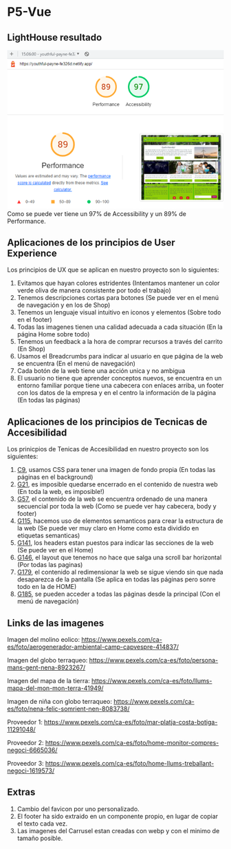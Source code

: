 # P5-Vue

## LightHouse resultado
![Aqui estaria el resultado](https://github.com/Brais02/P5-Vue/blob/main/practica5/src/assets/LightHouse.PNG)  
Como se puede ver tiene un 97% de Accessibility y un 89% de Performance.

## Aplicaciones de los principios de User Experience
Los principios de UX que se aplican en nuestro proyecto son lo siguientes:
<ol>
  <li>Evitamos que hayan colores estridentes (Intentamos mantener un color verde oliva de manera consistente por todo el trabajo)</li>
  <li>Tenemos descripciones cortas para botones (Se puede ver en el menú de navegación y en los de Shop)</li>
  <li>Tenemos un lenguaje visual intuitivo en iconos y elementos (Sobre todo en el footer)</li>
  <li>Todas las imagenes tienen una calidad adecuada a cada situación (En la página Home sobre todo)</li>
  <li>Tenemos un feedback a la hora de comprar recursos a través del carrito (En Shop)</li>
  <li>Usamos el Breadcrumbs para indicar al usuario en que página de la web se encuentra (En el menú de navegación)</li>
  <li>Cada botón de la web tiene una acción unica y no ambigua</li>
  <li>El usuario no tiene que aprender conceptos nuevos, se encuentra en un entorno familiar porque tiene una cabecera con enlaces arriba, un footer con los datos de la empresa y en el centro la información de la página (En todas las páginas)</li>
</ol>

## Aplicaciones de los principios de Tecnicas de Accesibilidad
Los prinicpios de Tenicas de Accesibilidad en nuestro proyecto son los siguientes:
<ol>
  <li><a href="https://www.w3.org/WAI/WCAG21/Techniques/general/C9" target="_blank">C9</a>, usamos CSS para tener una imagen de fondo propia (En todas las páginas en el background)</li>
  
  <li><a href="https://www.w3.org/WAI/WCAG21/Techniques/general/G21" target="_blank">G21</a>, es imposible quedarse encerrado en el contenido de nuestra web (En toda la web, es imposible!)</li>
  
  <li><a href="https://www.w3.org/WAI/WCAG21/Techniques/general/G57" target="_blank">G57</a>, el contenido de la web se encuentra ordenado de una manera secuencial por toda la web (Como se puede ver hay cabecera, body y footer)</li>
  
  <li><a href="https://www.w3.org/WAI/WCAG21/Techniques/general/G115" target="_blank">G115</a>, hacemos uso de elementos semanticos para crear la estructura de la web (Se puede ver muy claro en Home como esta dividido en etiquetas semanticas)</li>

  <li><a href="https://www.w3.org/WAI/WCAG21/Techniques/general/G141" target="_blank">G141</a>, los headers estan puestos para indicar las secciones de la web (Se puede ver en el Home)</li>
  
  <li><a href="https://www.w3.org/WAI/WCAG21/Techniques/general/G146" target="_blank">G146</a>, el layout que tenemos no hace que salga una scroll bar horizontal (Por todas las paginas)</li>
  
  <li><a href="https://www.w3.org/WAI/WCAG21/Techniques/general/G179" target="_blank">G179</a>, el contenido al redimensionar la web se sigue viendo sin que nada desaparezca de la pantalla (Se aplica en todas las páginas pero sonre todo en la de HOME)</li>
  
  <li><a href="https://www.w3.org/WAI/WCAG21/Techniques/general/G185" target="_blank">G185</a>, se pueden acceder a todas las páginas desde la principal (Con el menú de navegación)</li>
</ol>

## Links de las imagenes
Imagen del molino eolico:
https://www.pexels.com/ca-es/foto/aerogenerador-ambiental-camp-capvespre-414837/

Imagen del globo terraqueo:
https://www.pexels.com/ca-es/foto/persona-mans-gent-nena-8923267/

Imagen del mapa de la tierra:
https://www.pexels.com/ca-es/foto/llums-mapa-del-mon-mon-terra-41949/

Imagen de niña con globo terraqueo:
https://www.pexels.com/ca-es/foto/nena-felic-somrient-nen-8083738/

Proveedor 1:
https://www.pexels.com/ca-es/foto/mar-platja-costa-botiga-11291048/

Proveedor 2:
https://www.pexels.com/ca-es/foto/home-monitor-compres-negoci-6665036/

Proveedor 3:
https://www.pexels.com/ca-es/foto/home-llums-treballant-negoci-1619573/

## Extras
<ol>
  <li>Cambio del favicon por uno personalizado.</li>

  <li>El footer ha sido extraido en un componente propio, en lugar de copiar el texto cada vez.</li>

  <li>Las imagenes del Carrusel estan creadas con webp y con el minimo de tamaño posible.</li>
</ol>
